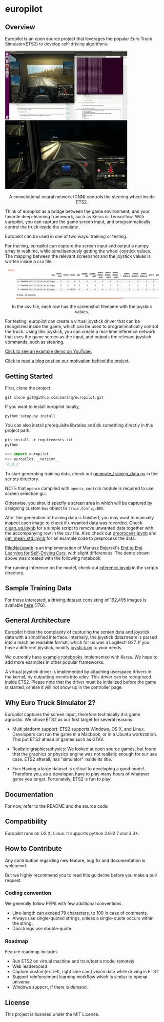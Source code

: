 # europilot

## Overview

Europilot is an open source project that leverages the popular Euro Truck Simulator(ETS2) to develop self-driving algorithms.

![alt tag](examples/day.gif)
![alt tag](examples/night.gif)
<p align = 'center'>
A convolutional neural network (CNN) controls the steering wheel inside ETS2.
</p>

Think of europilot as a bridge between the game environment, and your favorite deep-learning framework, such as Keras or Tensorflow. With europilot, you can capture the game screen input, and programmatically control the truck inside the simulator. 

Europilot can be used in one of two ways: training or testing. 

For training, europilot can capture the screen input and output a numpy array in realtime, while simultaenously getting the wheel-joystick values. The mapping between the relevant screenshot and the joystick values is written inside a csv file.
<div align = 'center'>
	<img src = 'examples/example_csv.png'>
</div>
<p align = 'center'>
In the csv file, each row has the screenshot filename with the joystick values. 
</p>

For testing, europilot can create a virtual joystick driver that can be recognized inside the game, which can be used to programmatically control the truck. Using this joystick, you can create a real-time inference network that uses the game screen as the input, and outputs the relevant joystick commands, such as steering. 

[Click to see an example demo on YouTube.](https://www.youtube.com/watch?v=n2pPR3WLaxI)

[Click to read a blog post on our motivation behind the project.](https://medium.com/mars-auto/create-self-driving-trucks-inside-euro-truck-simulator-2-c64424d528ed)

## Getting Started

First, clone the project

```
git clone git@github.com:marshq/europilot.git
```

If you want to install europilot locally,

```
python setup.py install
```

You can also install prerequisite libraries and do something directly in this project path.

```
pip install -r requirements.txt
python
```
```python
>>> import europilot
>>> europilot.__version__
'0.0.1'
```

To start generating training data, check out [generate_training_data.py](scripts/generate_training_data.py) in the scripts directory.

NOTE that `opencv` compiled with `opencv_contrib` module is required to use screen selection gui.

Otherwise, you should specify a screen area in which will be captured by assigning custom `Box` object to `train.Config.BOX`.

After the generation of training data is finished, you may want to manually inspect each image to check if unwanted data was recorded. Check [clean_up.ipynb](scripts/01.clean_up.ipynb) for a simple script to remove unwanted data together with the accompanying row in the csv file. Also check out [preprocess.ipynb](scripts/02.preprocess.ipynb) and [get_mean_std.ipynb](scripts/03.get_mean_std.ipynb) for an example code to preprocess the data.

[PilotNet.ipynb](scripts/04.PilotNet.ipynb) is an implementation of Mariusz Bojarski's [End to End Learning for Self-Driving Cars](https://arxiv.org/abs/1604.07316), with slight differences. The demo shown above was created with the following notebook.

For running inference on the model, check out [inference.ipynb](scripts/04.inference.ipynb) in the scripts directory.

## Sample Training Data
For those interested, a driving dataset consisting of 162,495 images is available [here](https://drive.google.com/file/d/0B42sVbnSOCJ4bnZhWF80b0xUY28/view?usp=sharing) (17G).

## General Architecture

Europilot hides the complexity of capturing the screen data and joystick data with a simplified interface. Internally, the joystick datastream is parsed into a machine readable format, which for us was a Logitech G27. If you have a different joystick, modify [joystick.py](europilot/joystick.py) to your needs.

We currently have [example notebooks](scripts/) implemented with Keras. We hope to add more examples in other popular frameworks.

A virtual joystick driver is implemented by attaching userspace drivers in the kernel, by outputting events into udev. This driver can be recognized inside ETS2. Please note that the driver must be initialized before the game is started, or else it will not show up in the controller page.

## Why Euro Truck Simulator 2?

Europilot captures the screen input, therefore technically it is game agnostic. We chose ETS2 as our first target for several reasons.

* Multi platform support: ETS2 supports Windows, OS X, and Linux. Developers can run the game in a Macbook, or in a Ubuntu workstation. This put ETS2 ahead of games such as GTAV.


* Realistic graphics/physics: We looked at open source games, but found that the graphics or physics engine was not realistic enough for our use case. ETS2 afterall, has "simulator" inside its title.


* Fun: Having a large dataset is critical to developing a good model. Therefore you, as a developer, have to play many hours of whatever game you target. Fortunately, ETS2 is fun to play!

## Documentation

For now, refer to the README and the source code.

## Compatibility

Europilot runs on OS X, Linux. It supports python 2.6-2.7 and 3.3+.

## How to Contribute

Any contribution regarding new feature, bug fix and documentation is welcomed.

But we highly recommend you to read this guideline before you make a pull request.

### Coding convention

We generally follow PEP8 with few additional conventions.

* Line-length can exceed 79 characters, to 100 in case of comments.
* Always use single-quoted strings, unless a single-quote occurs within the string.
* Docstrings use double-quote.

### Roadmap

Feature roadmap includes

* Run ETS2 on virtual machine and train/test a model remotely
* Web leaderboard
* Capture custom(ex. left, right side cam) vision data while driving in ETS2
* Support reinforcement learning workflow which is simliar to openai universe
* Windows support, if there is demand.

## License

This project is licensed under the MIT License.
